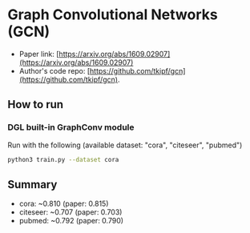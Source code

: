 Graph Convolutional Networks (GCN)
============

- Paper link: [https://arxiv.org/abs/1609.02907](https://arxiv.org/abs/1609.02907)
- Author's code repo: [https://github.com/tkipf/gcn](https://github.com/tkipf/gcn).

How to run
-------

### DGL built-in GraphConv module

Run with the following (available dataset: "cora", "citeseer", "pubmed")
```bash
python3 train.py --dataset cora
```

Summary
-------
* cora: ~0.810 (paper: 0.815)
* citeseer: ~0.707 (paper: 0.703)
* pubmed: ~0.792 (paper: 0.790)